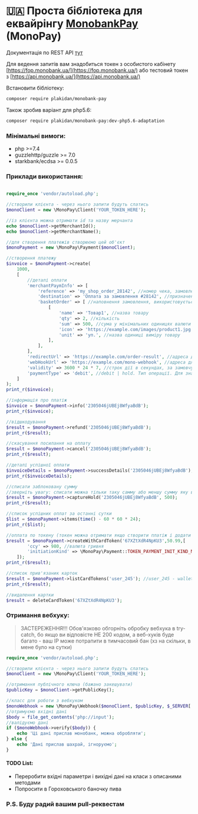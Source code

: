 # 🇺🇦 Проста бібліотека для еквайрінгу [MonobankPay](https://api.monobank.ua/) (MonoPay)
Документація по REST API [тут](https://api.monobank.ua/docs/acquiring.html)

Для ведення запитів вам знадобиться токен з особистого кабінету [https://fop.monobank.ua/](https://fop.monobank.ua/) або тестовий токен з [https://api.monobank.ua/](https://api.monobank.ua/)

Встановити бібліотеку:
```bash
composer require plakidan/monobank-pay
```
Також зробив варіант для php5.6:
```bash
composer require plakidan/monobank-pay:dev-php5.6-adaptation
```

### Мінімальні вимоги:
* php >=7.4
* guzzlehttp/guzzle >= 7.0
* starkbank/ecdsa >= 0.0.5

### Приклади використання:
```php

require_once 'vendor/autoload.php';

//створили клієнта - через нього запити будуть слатись
$monoClient = new \MonoPay\Client('YOUR_TOKEN_HERE');

//із клієнта можна отримати id та назву мерчанта
echo $monoClient->getMerchantId();
echo $monoClient->getMerchantName();

//для створення платежів створюємо цей об'єкт
$monoPayment = new \MonoPay\Payment($monoClient);

//створення платежу
$invoice = $monoPayment->create(
    1000,
    [
        //деталі оплати
        'merchantPaymInfo' => [
            'reference' => 'my_shop_order_28142', //номер чека, замовлення, тощо; визначається мерчантом (вами)
            'destination' => 'Оплата за замовлення #28142', //призначення платежу
            'basketOrder' => [ //наповнення замовлення, використовується для відображення кошика замовлення
                [
                    'name' => 'Товар1', //назва товару
                    'qty' => 2, //кількість
                    'sum' => 500, //сума у мінімальних одиницях валюти за одиницю товару
                    'icon' => 'https://example.com/images/product1.jpg', //посилання на зображення товару
                    'unit' => 'уп.', //назва одиниці вимiру товару
                ],
            ],
        ],
        'redirectUrl' => 'https://example.com/order-result', //адреса для повернення (GET) - на цю адресу буде переадресовано користувача після завершення оплати (у разі успіху або помилки)
        'webHookUrl' => 'https://example.com/mono-webhook', //адреса для CallBack (POST) – на цю адресу буде надіслано дані про стан платежу при кожній зміні статусу. Зміст тіла запиту ідентичний відповіді запиту “перевірки статусу рахунку”
        'validity' => 3600 * 24 * 7, //строк дії в секундах, за замовчуванням рахунок перестає бути дійсним через 24 години
        'paymentType' => 'debit', //debit | hold. Тип операції. Для значення hold термін складає 9 днів. Якщо через 9 днів холд не буде фіналізовано — він скасовується
    ]
);
print_r($invoice);

//інформація про платіж
$invoice = $monoPayment->info('2305046jUBEj8WfyaBdB');
print_r($invoice);

//відшкодування
$result = $monoPayment->refund('2305046jUBEj8WfyaBdB');
print_r($result);

//скасування посилання на оплату
$result = $monoPayment->cancel('2305046jUBEj8WfyaBdB');
print_r($result);

//деталі успішної оплати
$invoiceDetails = $monoPayment->successDetails('2305046jUBEj8WfyaBdB');
print_r($invoiceDetails);

//списати заблоковану сумму
//зверніть увагу: списати можна тільки таку самму або меншу сумму яку ви заблокували
$result = $monoPayment->captureHold('2305046jUBEj8WfyaBdB', 500);
print_r($result);

//список успішних оплат за останні сутки
$list = $monoPayment->items(time() - 60 * 60 * 24);
print_r($list);

//оплата по токену (токен можна отримати якщо створити платіж і додати в цей платіж помітку saveCardData)
$result = $monoPayment->createWithCardToken('67XZtXdR4NpKU3',50.99,[
        'ccy' => 980, //валюта гривня
        'initiationKind' => \MonoPay\Payment::TOKEN_PAYMENT_INIT_KIND_MERCHANT //або client - ініціатор платежу
    ]);
print_r($result);

//список прив'язаник карток
$result = $monoPayment->listCardTokens('user_245'); //user_245 - walletId який ви вказували при створенні токену на прешому платежі
print_r($result);

//видалення картки 
$result = deleteCardToken('67XZtXdR4NpKU3');
```

### Отримання вебхуку:
> ЗАСТЕРЕЖЕННЯ!!!
> Обов'язково обгорніть обробку вебхука в try-catch, бо якщо ви відповісте НЕ 200 кодом, а веб-хуків буде багато - ваш IP може потрапити в тимчасовий бан (хз на скільки, в мене було на сутки)
```php
require_once 'vendor/autoload.php';

//створили клієнта - через нього запити будуть слатись
$monoClient = new \MonoPay\Client('YOUR_TOKEN_HERE');

//отримання публічного ключа (бажано закешувати)
$publicKey = $monoClient->getPublicKey();

//класс для роботи з вебхуком
$monoWebhook = new \MonoPay\Webhook($monoClient, $publicKey, $_SERVER['HTTP_X_SIGN']);
//отримуємо вхідні дані
$body = file_get_contents('php://input');
//валідуємо дані
if ($monoWebhook->verify($body)) {
    echo 'Ці дані прислав монобанк, можна обробляти';
} else {
    echo 'Дані прислав шахрай, ігноруємо';
}
```

#### TODO List:
* Переробити вхідні параметри і вихідні дані на класи з описаними методами
* Попросити в Гороховського баночку пива

### P.S. Буду радий вашим pull-реквестам

